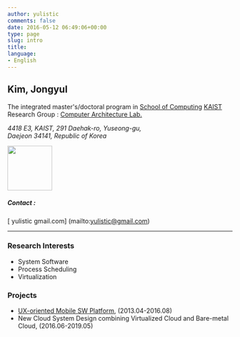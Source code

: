 ```yaml
---
author: yulistic
comments: false
date: 2016-05-12 06:49:06+00:00
type: page
slug: intro
title: 
language:
- English
---
```


## Kim, Jongyul

The integrated master's/doctoral program in [School of Computing](http://cs.kaist.ac.kr) [KAIST](http://www.kaist.ac.kr)  
Research Group : [Computer Architecture Lab.](http://calab.kaist.ac.kr)

_4418 E3, KAIST, 291 Daehak-ro, Yuseong-gu,_  
_Daejeon 34141, Republic of Korea_  
<!--<a href="http://w3w.co/chef.tasty.quirky" target="_blank"><img class="" src="http://what3words.com/calls/embed/text/chef.tasty.quirky/dark" alt="" width="100" /></a> -->
<a href="https://map.what3words.com/chef.tasty.quirky" target="_blank"><img class="" src="https://what3words.com/calls/embed/text/chef.tasty.quirky/dark" alt="" width="100" /></a>


##### Contact : 
[<i class="fa fa-envelope-square fa-lg" aria-hidden="true"></i>  yulistic <i class="fa fa-at" aria-hidden="true"></i> gmail.com] (mailto:yulistic@gmail.com)

<!--<a id="contact-link-email" class="contact_link" href="mailto:yulistic@gmail.com" style="font-size:30px">-->
  <!--<span class="fa fa-envelope-square" aria-hidden="true"></span></a>-->
<!--<a id="contact-link-phone" class="contact_link" href="tel:+82-10-7422-0952" style="font-size:30px">-->
  <!--<span class="fa fa-phone-square" aria-hidden="true"></span></a>-->

---
### Research Interests
* System Software
* Process Scheduling
* Virtualization

### Projects
* [UX-oriented Mobile SW Platform](http://mplatform.kaist.ac.kr), (2013.04-2016.08)
* New Cloud System Design combining Virtualized Cloud and Bare-metal Cloud, (2016.06-2019.05)
